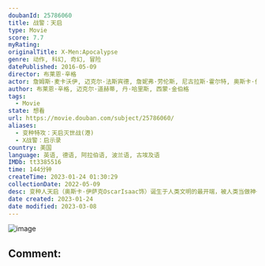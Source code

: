 ```yaml
---
doubanId: 25786060
title: 战警：天启
type: Movie
score: 7.7
myRating: 
originalTitle: X-Men:Apocalypse
genre: 动作, 科幻, 奇幻, 冒险
datePublished: 2016-05-09
director: 布莱恩·辛格
actor: 詹姆斯·麦卡沃伊, 迈克尔·法斯宾德, 詹妮弗·劳伦斯, 尼古拉斯·霍尔特, 奥斯卡·伊萨克, 罗丝·伯恩, 埃文·彼得斯, 休·杰克曼, 乔什·赫尔曼, 苏菲·特纳, 泰伊·谢里丹, 卢卡斯·提尔, 柯蒂·斯密特, 本·哈迪, 亚历山德拉·希普, 拉娜·康多, 奥立薇娅·玛恩, 贾斯汀·费尔宾格, ·麦吉本, 詹姆斯·马洛赫, 艾玛·艾丽·帕特森, 斯坦·李, 张欣, undefined, 斯蒂夫·博加尔特, 约翰·奥特曼, 泽拉·莱弗曼, 艾丽·西蒂, 弗雷泽·艾奇逊, 莫妮卡·甘德顿, 曼努尔·泰德罗斯, 安东尼·科尼切尼, 乔安妮·博兰德, 卡罗林纳·巴特察克, 杰森·德里恩, 克里斯托弗·, 泽利科·伊万内克, 津成雨, undefined, 康拉德·科茨, 托马斯·勒马尔奎斯
author: 布莱恩·辛格, 迈克尔·道赫蒂, 丹·哈里斯, 西蒙·金伯格
tags:
  - Movie
state: 想看
url: https://movie.douban.com/subject/25786060/
aliases:
  - 变种特攻：天启灭世战(港)
  - X战警：启示录
country: 美国
language: 英语, 德语, 阿拉伯语, 波兰语, 古埃及语
IMDb: tt3385516
time: 144分钟
createTime: 2023-01-24 01:30:29
collectionDate: 2022-05-09
desc: 变种人天启（奥斯卡·伊萨克OscarIsaac饰）诞生于人类文明的最开端，被人类当做神一般敬仰膜拜，然而，这样的他，却遭到了他最蔑视的人类的背叛，被埋葬于废墟石砾之下，一晃眼就是数千年过去。一...
date created: 2023-01-24
date modified: 2023-03-08
---
```


![image](p2352321614.jpg)

Comment:
---
